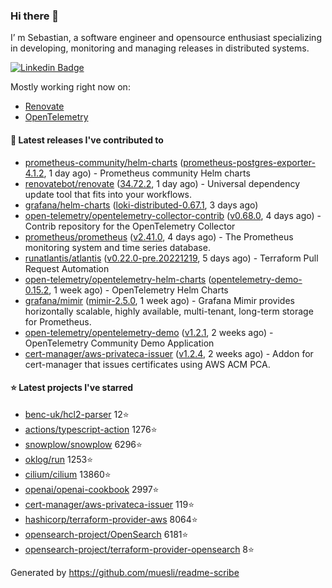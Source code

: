### Hi there 👋

I’ m Sebastian, a software engineer and opensource enthusiast specializing in developing, monitoring and managing releases in distributed systems.

[![Linkedin Badge](https://img.shields.io/badge/-LinkedIn-blue?style=flat&logo=Linkedin&logoColor=white&link=https://www.linkedin.com/in/sebastian-poxhofer/)](https://www.linkedin.com/in/sebastian-poxhofer/)

Mostly working right now on:
- [Renovate](https://github.com/renovatebot/renovate)
- [OpenTelemetry](https://github.com/open-telemetry)



#### 🚀 Latest releases I've contributed to

- [prometheus-community/helm-charts](https://github.com/prometheus-community/helm-charts) ([prometheus-postgres-exporter-4.1.2](https://github.com/prometheus-community/helm-charts/releases/tag/prometheus-postgres-exporter-4.1.2), 1 day ago) - Prometheus community Helm charts
- [renovatebot/renovate](https://github.com/renovatebot/renovate) ([34.72.2](https://github.com/renovatebot/renovate/releases/tag/34.72.2), 1 day ago) - Universal dependency update tool that fits into your workflows.
- [grafana/helm-charts](https://github.com/grafana/helm-charts) ([loki-distributed-0.67.1](https://github.com/grafana/helm-charts/releases/tag/loki-distributed-0.67.1), 3 days ago)
- [open-telemetry/opentelemetry-collector-contrib](https://github.com/open-telemetry/opentelemetry-collector-contrib) ([v0.68.0](https://github.com/open-telemetry/opentelemetry-collector-contrib/releases/tag/v0.68.0), 4 days ago) - Contrib repository for the OpenTelemetry Collector
- [prometheus/prometheus](https://github.com/prometheus/prometheus) ([v2.41.0](https://github.com/prometheus/prometheus/releases/tag/v2.41.0), 4 days ago) - The Prometheus monitoring system and time series database.
- [runatlantis/atlantis](https://github.com/runatlantis/atlantis) ([v0.22.0-pre.20221219](https://github.com/runatlantis/atlantis/releases/tag/v0.22.0-pre.20221219), 5 days ago) - Terraform Pull Request Automation
- [open-telemetry/opentelemetry-helm-charts](https://github.com/open-telemetry/opentelemetry-helm-charts) ([opentelemetry-demo-0.15.2](https://github.com/open-telemetry/opentelemetry-helm-charts/releases/tag/opentelemetry-demo-0.15.2), 1 week ago) - OpenTelemetry Helm Charts
- [grafana/mimir](https://github.com/grafana/mimir) ([mimir-2.5.0](https://github.com/grafana/mimir/releases/tag/mimir-2.5.0), 1 week ago) - Grafana Mimir provides horizontally scalable, highly available, multi-tenant, long-term storage for Prometheus.
- [open-telemetry/opentelemetry-demo](https://github.com/open-telemetry/opentelemetry-demo) ([v1.2.1](https://github.com/open-telemetry/opentelemetry-demo/releases/tag/v1.2.1), 2 weeks ago) - OpenTelemetry Community Demo Application
- [cert-manager/aws-privateca-issuer](https://github.com/cert-manager/aws-privateca-issuer) ([v1.2.4](https://github.com/cert-manager/aws-privateca-issuer/releases/tag/v1.2.4), 2 weeks ago) - Addon for cert-manager that issues certificates using AWS ACM PCA.

#### ⭐ Latest projects I've starred

- [benc-uk/hcl2-parser](https://github.com/benc-uk/hcl2-parser) 12⭐
- [actions/typescript-action](https://github.com/actions/typescript-action) 1276⭐
- [snowplow/snowplow](https://github.com/snowplow/snowplow) 6296⭐
- [oklog/run](https://github.com/oklog/run) 1253⭐
- [cilium/cilium](https://github.com/cilium/cilium) 13860⭐
- [openai/openai-cookbook](https://github.com/openai/openai-cookbook) 2997⭐
- [cert-manager/aws-privateca-issuer](https://github.com/cert-manager/aws-privateca-issuer) 119⭐
- [hashicorp/terraform-provider-aws](https://github.com/hashicorp/terraform-provider-aws) 8064⭐
- [opensearch-project/OpenSearch](https://github.com/opensearch-project/OpenSearch) 6181⭐
- [opensearch-project/terraform-provider-opensearch](https://github.com/opensearch-project/terraform-provider-opensearch) 8⭐



Generated by https://github.com/muesli/readme-scribe
